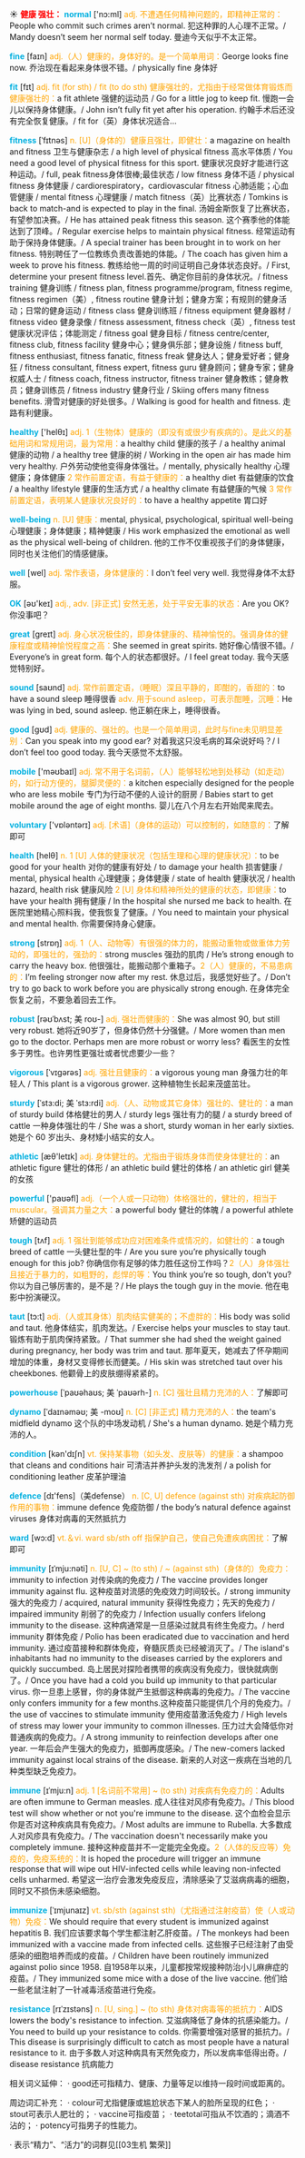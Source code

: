 ☀ <font color="red">**健康 强壮：**</font>
<font color="sky blue">**normal**</font> ['nɔ:ml] 
<font color="orange">adj. 不遭遇任何精神问题的，即精神正常的：</font>People who commit such crimes aren’t normal. 犯这种罪的人心理不正常。/ Mandy doesn’t seem her normal self today. 曼迪今天似乎不太正常。

<font color="sky blue">**fine**</font> [faɪn] 
<font color="orange">adj.（人）健康的，身体好的。是一个简单用词：</font>George looks fine now. 乔治现在看起来身体很不错。/ physically fine 身体好 

<font color="sky blue">**fit**</font> [fɪt] 
<font color="orange">adj. fit (for sth) / fit (to do sth) 健康强壮的，尤指由于经常做体育锻炼而健康强壮的：</font>a fit athlete 强健的运动员 / Go for a little jog to keep fit. 慢跑一会儿以保持身体健康。/ John isn’t fully fit yet after his operation. 约翰手术后还没有完全恢复健康。/ fit for（英）身体状况适合…
           
<font color="sky blue">**fitness**</font> [ˈfɪtnəs]
<font color="orange">n. [U]（身体的）健康且强壮，即健壮：</font>a magazine on health and fitness 卫生与健康杂志 / a high level of physical fitness 高水平体质 / You need a good level of physical fitness for this sport. 健康状况良好才能进行这种运动。/ full, peak fitness身体很棒;最佳状态 / low fitness 身体不适 / physical fitness 身体健康 / cardiorespiratory，cardiovascular fitness 心肺适能；心血管健康 / mental fitness 心理健康 / match fitness（英）比赛状态 / Tomkins is back to match-and is expected to play in the final. 汤姆金斯恢复了比赛状态，有望参加决赛。/ He has attained peak fitness this season. 这个赛季他的体能达到了顶峰。/ Regular exercise helps to maintain physical fitness. 经常运动有助于保持身体健康。/ A special trainer has been brought in to work on her fitness. 特别聘任了一位教练负责改善她的体能。/ The coach has given him a week to prove his fitness. 教练给他一周的时间证明自己身体状态良好。/ First, determine your present fitness level.首先、确定你目前的身体状况。/ fitness training 健身训练 / fitness plan, fitness programme/program, fitness regime, fitness regimen（美）, fitness routine 健身计划；健身方案；有规则的健身活动；日常的健身运动 / fitness class 健身训练班 / fitness equipment 健身器材 / fitness video 健身录像 / fitness assessment, fitness check（英）, fitness test 健康状况评估；体能测定 / fitness goal 健身目标 / fitness centre/center, fitness club, fitness facility 健身中心；健身俱乐部；健身设施 / fitness buff, fitness enthusiast, fitness fanatic, fitness freak 健身达人；健身爱好者；健身狂 / fitness consultant, fitness expert, fitness guru 健身顾问；健身专家；健身权威人士 / fitness coach, fitness instructor, fitness trainer 健身教练；健身教员；健身训练员 / fitness industry 健身行业 / Skiing offers many fitness benefits. 滑雪对健康的好处很多。/ Walking is good for health and fitness. 走路有利健康。

<font color="sky blue">**healthy**</font> ['helθɪ] 
<font color="orange">adj. 1（生物体）健康的（即没有或很少有疾病的）。是此义的基础用词和常规用词，最为常用：</font>a healthy child 健康的孩子 / a healthy animal 健康的动物 / a healthy tree 健康的树 / Working in the open air has made him very healthy. 户外劳动使他变得身体强壮。/ mentally, physically healthy 心理健康；身体健康 <font color="orange">2 常作前置定语，有益于健康的：</font>a healthy diet 有益健康的饮食 / a healthy lifestyle 健康的生活方式 / a healthy climate 有益健康的气候 <font color="orange">3 常作前置定语，表明某人健康状况良好的：</font>to have a healthy appetite 胃口好
           
<font color="sky blue">**well-being** </font>
<font color="orange">n. [U] 健康：</font>mental, physical, psychological, spiritual well-being 心理健康；身体健康；精神健康 / His work emphasized the emotional as well as the physical well-being of children. 他的工作不仅重视孩子们的身体健康，同时也关注他们的情感健康。

<font color="sky blue">**well**</font> [wel] 
<font color="orange">adj. 常作表语，身体健康的：</font>I don’t feel very well. 我觉得身体不太舒服。

<font color="sky blue">**OK**</font> [əʊ'keɪ] 
<font color="orange">adj., adv. [非正式] 安然无恙，处于平安无事的状态：</font>Are you OK? 你没事吧？

<font color="sky blue">**great**</font> [ɡreɪt] 
<font color="orange">adj. 身心状况极佳的，即身体健康的、精神愉悦的。强调身体的健康程度或精神愉悦程度之高：</font>She seemed in great spirits. 她好像心情很不错。/ Everyone’s in great form. 每个人的状态都很好。/ I feel great today. 我今天感觉特别好。

<font color="sky blue">**sound**</font> [saʊnd] 
<font color="orange">adj. 常作前置定语，（睡眠）深且平静的，即酣的，香甜的：</font>to have a sound sleep 睡得很香 <font color="orange">adv. 用于sound asleep，可表示酣睡，沉睡：</font>He was lying in bed, sound asleep. 他正躺在床上，睡得很香。

<font color="sky blue">**good**</font> [ɡʊd] 
<font color="orange">adj. 健康的、强壮的。也是一个简单用词，此时与fine未见明显差别：</font>Can you speak into my good ear? 对着我这只没毛病的耳朵说好吗？/ I don’t feel too good today. 我今天感觉不太舒服。

<font color="sky blue">**mobile**</font> ['məʊbaɪl] 
<font color="orange">adj. 常不用于名词前，（人）能够轻松地到处移动（如走动）的，如行动方便的，腿脚灵便的：</font>a kitchen especially designed for the people who are less mobile 专门为行动不便的人设计的厨房 / Babies start to get mobile around the age of eight months. 婴儿在八个月左右开始爬来爬去。

<font color="sky blue">**voluntary**</font> ['vɒləntərɪ] 
<font color="orange">adj. [术语]（身体的运动）可以控制的，如随意的：</font>了解即可 

<font color="sky blue">**health**</font> [helθ] 
<font color="orange">n. 1 [U] 人体的健康状况（包括生理和心理的健康状况）：</font>to be good for your health 对你的健康有好处 / to damage your health 损害健康 / mental, physical health 心理健康；身体健康 / state of health 健康状况 / health hazard, health risk 健康风险 <font color="orange">2 [U] 身体和精神所处的健康的状态，即健康：</font>to have your health 拥有健康 / In the hospital she nursed me back to health. 在医院里她精心照料我，使我恢复了健康。/ You need to maintain your physical and mental health. 你需要保持身心健康。


<font color="sky blue">**strong**</font> [strɒŋ] 
<font color="orange">adj. 1（人、动物等）有很强的体力的，能搬动重物或做重体力劳动的，即强壮的，强劲的：</font>strong muscles 强劲的肌肉 / He’s strong enough to carry the heavy box. 他很强壮，能搬动那个重箱子。<font color="orange">2（人）健康的，不易患病的：</font>I’m feeling stronger now after my rest. 休息过后，我感觉好些了。/ Don’t try to go back to work before you are physically strong enough. 在身体完全恢复之前，不要急着回去工作。
           
<font color="sky blue">**robust**</font> [rəʊˈbʌst; 美 roʊ-]
<font color="orange">adj. 强壮而健康的：</font>She was almost 90, but still very robust. 她将近90岁了，但身体仍然十分强健。/ More women than men go to the doctor. Perhaps men are more robust or worry less? 看医生的女性多于男性。也许男性更强壮或者忧虑要少一些？
                      
<font color="sky blue">**vigorous**</font> [ˈvɪgərəs]
<font color="orange">adj. 强壮且健康的：</font>a vigorous young man 身强力壮的年轻人 / This plant is a vigorous grower. 这种植物生长起来茂盛茁壮。

<font color="sky blue">**sturdy**</font> [ˈstɜ:di; 美 ˈstɜ:rdi]
<font color="orange">adj.（人、动物或其它身体）强壮的、健壮的：</font>a man of sturdy build 体格健壮的男人 / sturdy legs 强壮有力的腿 / a sturdy breed of cattle 一种身体强壮的牛 / She was a short, sturdy woman in her early sixties. 她是个 60 岁出头、身材矮小结实的女人。

<font color="sky blue">**athletic**</font> [æθ'letɪk] 
<font color="orange">adj. 身体健壮的。尤指由于锻炼身体而使身体健壮的：</font>an athletic figure 健壮的体形 / an athletic build 健壮的体格 / an athletic girl 健美的女孩

<font color="sky blue">**powerful**</font> ['paʊəfl] 
<font color="orange">adj.（一个人或一只动物）体格强壮的，健壮的，相当于muscular。强调其力量之大：</font>a powerful body 健壮的体魄 / a powerful athlete 矫健的运动员

<font color="sky blue">**tough**</font> [tʌf] 
<font color="orange">adj. 1 强壮到能够成功应对困难条件或情况的，如健壮的：</font>a tough breed of cattle 一头健壮型的牛 / Are you sure you’re physically tough enough for this job? 你确信你有足够的体力胜任这份工作吗？<font color="orange">2（人）身体强壮且接近于暴力的，如粗野的，彪悍的等：</font>You think you’re so tough, don’t you? 你以为自己够厉害的，是不是？/ He plays the tough guy in the movie. 他在电影中扮演硬汉。
                      
<font color="sky blue">**taut**</font> [tɔ:t]
<font color="orange">adj.（人或其身体）肌肉结实健美的；不虚胖的：</font>His body was solid and taut. 他身体结实，肌肉发达。/ Exercise helps your muscles to stay taut. 锻炼有助于肌肉保持紧致。/ That summer she had shed the weight gained during pregnancy, her body was trim and taut. 那年夏天，她减去了怀孕期间增加的体重，身材又变得修长而健美。/ His skin was stretched taut over his cheekbones. 他颧骨上的皮肤绷得紧紧的。

<font color="sky blue">**powerhouse**</font> [ˈpaʊəhaʊs; 美 ˈpaʊərh-]
<font color="orange">n. [C] 强壮且精力充沛的人：</font>了解即可
           
<font color="sky blue">**dynamo**</font> [ˈdaɪnəməʊ; 美 -moʊ]
<font color="orange">n. [C] [非正式] 精力充沛的人：</font>the team's midfield dynamo 这个队的中场发动机 / She's a human dynamo. 她是个精力充沛的人。

<font color="sky blue">**condition**</font> [kən'dɪʃn] 
<font color="orange">vt. 保持某事物（如头发、皮肤等）的健康：</font>a shampoo that cleans and conditions hair 可清洁并养护头发的洗发剂 / a polish for conditioning leather 皮革护理油

<font color="sky blue">**defence**</font> [dɪ'fens]（美defense）
<font color="orange">n. [C, U] defence (against sth) 对疾病起防御作用的事物：</font>immune defence 免疫防御 / the body’s natural defence against viruses 身体对病毒的天然抵抗力

<font color="sky blue">**ward**</font> [wɔ:d] 
<font color="orange">vt.＆vi. ward sb/sth off 指保护自己，使自己免遭疾病困扰：</font>了解即可
           
<font color="sky blue">**immunity**</font> [ɪˈmju:nəti]
<font color="orange">n. [U, C] ~ (to sth) / ~ (against sth)（身体的）免疫力：</font>immunity to infection 对传染病的免疫力 / The vaccine provides longer immunity against flu. 这种疫苗对流感的免疫效力时间较长。/ strong immunity 强大的免疫力 / acquired, natural immunity 获得性免疫力；先天的免疫力 / impaired immunity 削弱了的免疫力 / Infection usually confers lifelong immunity to the disease. 这种病通常是一旦感染过就具有终生免疫力。/ herd immunity 群体免疫 / Polio has been eradicated due to vaccination and herd immunity. 通过疫苗接种和群体免疫，脊髓灰质炎已经被消灭了。/ The island's inhabitants had no immunity to the diseases carried by the explorers and quickly succumbed. 岛上居民对探险者携带的疾病没有免疫力，很快就病倒了。/ Once you have had a cold you build up immunity to that particular virus. 你一旦患上感冒，你的身体就产生抵御这种病毒的免疫力。/ The vaccine only confers immunity for a few months.这种疫苗只能提供几个月的免疫力。/ the use of vaccines to stimulate immunity 使用疫苗激活免疫力 / High levels of stress may lower your immunity to common illnesses. 压力过大会降低你对普通疾病的免疫力。/ A strong immunity to reinfection develops after one year. 一年后会产生强大的免疫力，抵御再度感染。/ The new-comers lacked immunity against local strains of the disease. 新来的人对这一疾病在当地的几种类型缺乏免疫力。           

<font color="sky blue">**immune**</font> [ɪˈmju:n]
<font color="orange">adj. 1 [名词前不常用] ~ (to sth) 对疾病有免疫力的：</font>Adults are often immune to German measles. 成人往往对风疹有免疫力。/ This blood test will show whether or not you're immune to the disease. 这个血检会显示你是否对这种疾病具有免疫力。/ Most adults are immune to Rubella. 大多数成人对风疹具有免疫力。/ The vaccination doesn't necessarily make you completely immune. 接种这种疫苗并不一定能完全免疫。<font color="orange">2（人体的反应等）免疫的，免疫系统的：</font>It is hoped the procedure will trigger an immune response that will wipe out HIV-infected cells while leaving non-infected cells unharmed. 希望这一治疗会激发免疫反应，清除感染了艾滋病病毒的细胞，同时又不损伤未感染细胞。

<font color="sky blue">**immunize**</font> [ˈɪmjunaɪz]
<font color="orange">vt. sb/sth (against sth)（尤指通过注射疫苗）使（人或动物）免疫：</font>We should require that every student is immunized against hepatitis B. 我们应该要求每个学生都注射乙肝疫苗。/ The monkeys had been immunized with a vaccine made from infected cells. 这些猴子已经注射了由受感染的细胞培养而成的疫苗。/ Children have been routinely immunized against polio since 1958. 自1958年以来，儿童都按常规接种防治小儿麻痹症的疫苗。/ They immunized some mice with a dose of the live vaccine. 他们给一些老鼠注射了一针减毒活疫苗进行免疫。

<font color="sky blue">**resistance**</font> [rɪˈzɪstəns]
<font color="orange">n. [U, sing.] ~ (to sth) 身体对病毒等的抵抗力：</font>AIDS lowers the body's resistance to infection. 艾滋病降低了身体的抗感染能力。/ You need to build up your resistance to colds. 你需要增强对感冒的抵抗力。/ This disease is surprisingly difficult to catch as most people have a natural resistance to it. 由于多数人对这种病具有天然免疫力，所以发病率低得出奇。/ disease resistance 抗病能力 
 
相关词义延伸：
· good还可指精力、健康、力量等足以维持一段时间或距离的。

周边词汇补充：
· colour可尤指健康或尴尬状态下某人的脸所呈现的红色；
· stout可表示人肥壮的；
· vaccine可指疫苗；
· teetotal可指从不饮酒的；滴酒不沾的；
· potency可指男子的性能力。

· 表示“精力”、“活力”的词群见[[03生机 繁荣]]

